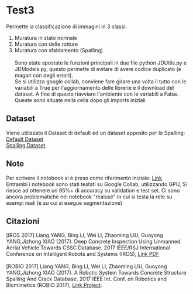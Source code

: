 # Test3
Permette la classificazione di immagini in 3 classi:<br/>
1. Muratura in stato normale<br/>
2. Muratura con delle rotture<br/>
3. Muratura con sfaldamento (Spalling)
<br/><br/>
Sono state spostate le funzioni principali in due file python JDUtils.py e JDModels.py, questo permette di evitare di avere codice duplicato (e magari con degli errori).<br/>
Se si utilizza google collab, conviene fare girare una volta il tutto con le variabili a True per l'aggiornamento delle librerie e il download del dataset. A fine di questo riavviare l'ambiente con le variabili a False. Queste sono situate nella cella dopo gli imports iniziali

## Dataset
Viene utilizzato il Dataset di default ed un dataset apposito per lo Spalling: <br/>
[Default Dataset](https://data.mendeley.com/datasets/5y9wdsg2zt/2) <br/>
[Spalling Dataset](https://github.com/ccny-ros-pkg/concreteIn_inpection_VGGF/)

## Note
Per scrivere il notebook si è preso come riferimento iniziale: [Link](https://www.kaggle.com/vishnurapps/ensuring-building-safety-using-efficientnets) <br/>
Entrambi i notebook sono stati testati su Google Collab, utilizzando GPU, Si riesce ad ottenere un 95%+ di accuracy su validation e test set.
Ci sono ancora problematiche nel notebook "realuse" in cui si testa la rete su esempi reali (e su cui si esegue segmentazione)

## Citazioni
[IROS 2017] Liang YANG, Bing LI, Wei LI, Zhaoming LIU, Guoyong YANG,Jizhong XIAO (2017). Deep Concrete Inspection Using Unmanned Aerial Vehicle Towards CSSC Database. 2017 IEEE/RSJ International Conference on Intelligent Robots and Systems (IROS), [Link PDF](https://ericlyang.github.io/img/IROS2017/IROS2017.pdf)<br/><br/>
[ROBIO 2017] Liang YANG, Bing LI, Wei LI, Zhaoming LIU, Guoyong YANG,Jizhong XIAO (2017). A Robotic System Towards Concrete Structure Spalling And Crack Database. 2017 IEEE Int. Conf. on Robotics and Biomimetics (ROBIO 2017), [Link Project](https://ericlyang.github.io/project/deepinspection/).
